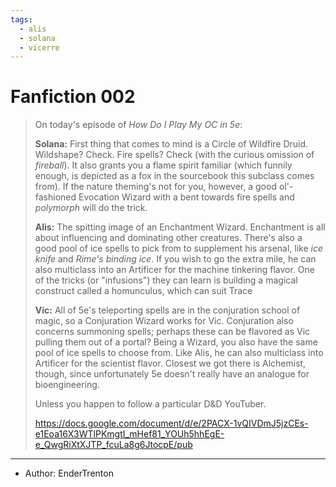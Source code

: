```yaml
---
tags:
  - alis
  - solana
  - vicerre
---
```


# Fanfiction 002

> On today's episode of _How Do I Play My OC in 5e_:
>
> **Solana:** First thing that comes to mind is a Circle of Wildfire Druid. Wildshape? Check. Fire spells? Check (with the curious omission of _fireball_). It also grants you a flame spirit familiar (which funnily enough, is depicted as a fox in the sourcebook this subclass comes from). If the nature theming's not for you, however, a good ol'-fashioned Evocation Wizard with a bent towards fire spells and _polymorph_ will do the trick.
>
> **Alis:** The spitting image of an Enchantment Wizard. Enchantment is all about influencing and dominating other creatures. There's also a good pool of ice spells to pick from to supplement his arsenal, like _ice knife_ and _Rime's binding ice_. If you wish to go the extra mile, he can also multiclass into an Artificer for the machine tinkering flavor. One of the tricks (or "infusions") they can learn is building a magical construct called a homunculus, which can suit Trace
>
> **Vic:** All of 5e's teleporting spells are in the conjuration school of magic, so a Conjuration Wizard works for Vic. Conjuration also concerns summoning spells; perhaps these can be flavored as Vic pulling them out of a portal? Being a Wizard, you also have the same pool of ice spells to choose from. Like Alis, he can also multiclass into Artificer for the scientist flavor. Closest we got there is Alchemist, though, since unfortunately 5e doesn't really have an analogue for bioengineering.
>
> Unless you happen to follow a particular D&D YouTuber.
>
> https://docs.google.com/document/d/e/2PACX-1vQIVDmJ5jzCEs-e1Eoa16X3WTlPKmgtI_mHef81_YOUh5hhEgE-e_QwgRiXtXJTP_fcuLa8g6JtocpE/pub

---

- Author: EnderTrenton
